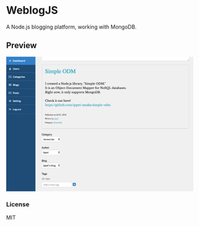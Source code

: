 # WeblogJS

A Node.js blogging platform, working with MongoDB.

## Preview

![Screen Shot](https://raw.githubusercontent.com/ippei-tanaka/weblogjs/master/creative/screen-shot.png)

### License

MIT